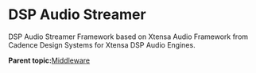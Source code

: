 # DSP Audio Streamer

DSP Audio Streamer Framework based on Xtensa Audio Framework from Cadence Design Systems for Xtensa DSP Audio Engines.

**Parent topic:**[Middleware](../topics/applicable_for_productrt1050_or_productrt1010_or_p.md)

